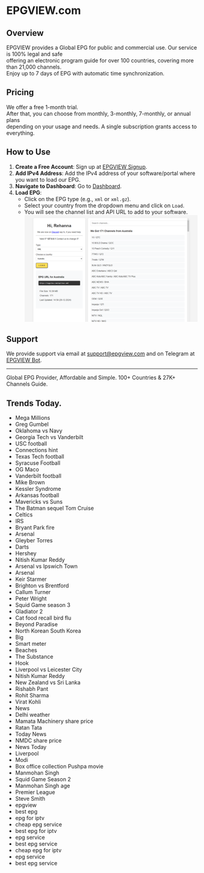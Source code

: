 # EPGVIEW.com



## Overview
EPGVIEW provides a Global EPG for public and commercial use. Our service is 100% legal and safe\
offering an electronic program guide for over 100 countries, covering more than 21,000 channels.\
Enjoy up to 7 days of EPG with automatic time synchronization.

## Pricing
We offer a free 1-month trial. \
After that, you can choose from monthly, 3-monthly, 7-monthly, or annual plans \
depending on your usage and needs. A single subscription grants access to everything.

## How to Use
1. **Create a Free Account**: Sign up at [EPGVIEW Signup](https://epgview.com/signup.php).
2. **Add IPv4 Address**: Add the IPv4 address of your software/portal where you want to load our EPG.
3. **Navigate to Dashboard**: Go to [Dashboard](https://epgview.com/dashboard.php).
4. **Load EPG**:
   - Click on the EPG type (e.g., `xml` or `xml.gz`).
   - Select your country from the dropdown menu and click on `Load`.
   - You will see the channel list and API URL to add to your software.
![EPGVIEW](img/dashboard.png)
## Support
We provide support via email at [support@epgview.com](mailto:support@epgview.com) and on Telegram at [EPGVIEW Bot](https://t.me/epgview_bot).

---

Global EPG Provider, Affordable and Simple. 100+ Countries & 27K+ Channels Guide.

## Trends Today.

- Mega Millions
- Greg Gumbel
- Oklahoma vs Navy
- Georgia Tech vs Vanderbilt
- USC football
- Connections hint
- Texas Tech football
- Syracuse Football
- OG Maco
- Vanderbilt football
- Mike Brown
- Kessler Syndrome
- Arkansas football
- Mavericks vs Suns
- The Batman sequel Tom Cruise
- Celtics
- IRS
- Bryant Park fire
- Arsenal
- Gleyber Torres
- Darts
- Hershey
- Nitish Kumar Reddy
- Arsenal vs Ipswich Town
- Arsenal
- Keir Starmer
- Brighton vs Brentford
- Callum Turner
- Peter Wright
- Squid Game season 3
- Gladiator 2
- Cat food recall bird flu
- Beyond Paradise
- North Korean South Korea
- Big
- Smart meter
- Beaches
- The Substance
- Hook
- Liverpool vs Leicester City
- Nitish Kumar Reddy
- New Zealand vs Sri Lanka
- Rishabh Pant
- Rohit Sharma
- Virat Kohli
- News
- Delhi weather
- Mamata Machinery share price
- Ratan Tata
- Today News
- NMDC share price
- News Today
- Liverpool
- Modi
- Box office collection Pushpa movie
- Manmohan Singh
- Squid Game Season 2
- Manmohan Singh age
- Premier League
- Steve Smith
- epgview
- best epg
- epg for iptv
- cheap epg service
- best epg for iptv
- epg service
- best epg service
- cheap epg for iptv
- epg service
- best epg service
